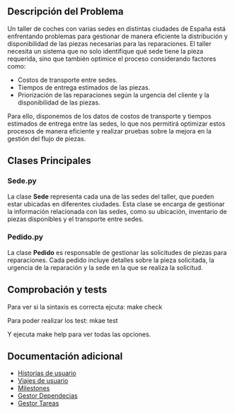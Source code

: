 ## Descripción del Problema
Un taller de coches con varias sedes en distintas ciudades de España está enfrentando problemas para gestionar de manera eficiente la distribución y disponibilidad de las piezas necesarias para las reparaciones. El taller necesita un sistema que no solo identifique qué sede tiene la pieza requerida, sino que también optimice el proceso considerando factores como:

- Costos de transporte entre sedes.
- Tiempos de entrega estimados de las piezas.
- Priorización de las reparaciones según la urgencia del cliente y la disponibilidad de las piezas.

Para ello, disponemos de los datos de costos de transporte y tiempos estimados de entrega entre las sedes, lo que nos permitirá optimizar estos procesos de manera eficiente y realizar pruebas sobre la mejora en la gestión del flujo de piezas.

## Clases Principales

### Sede.py
La clase **Sede** representa cada una de las sedes del taller, que pueden estar ubicadas en diferentes ciudades. Esta clase se encarga de gestionar la información relacionada con las sedes, como su ubicación, inventario de piezas disponibles y el transporte entre sedes. 

### Pedido.py
La clase **Pedido** es responsable de gestionar las solicitudes de piezas para reparaciones. Cada pedido incluye detalles sobre la pieza solicitada, la urgencia de la reparación y la sede en la que se realiza la solicitud.

## Comprobación y tests
Para ver si la sintaxis es correcta ejcuta:
make check

Para poder realizar los test:
mkae test

Y ejecuta make help para ver todas las opciones.

## Documentación adicional
- [Historias de usuario](./docs/user-stories.md)
- [Viajes de usuario](./docs/user-journeys.md)
- [Milestones](./docs/milestones.md)
- [Gestor Dependecias](./docs/gestor_dependencias.md)
- [Gestor Tareas](./docs/gestor_tareas.md) 


